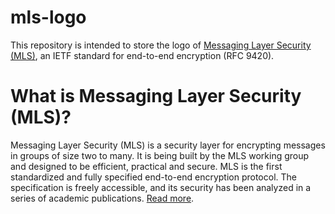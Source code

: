 # mls-logo
This repository is intended to store the logo of [Messaging Layer Security (MLS)](https://datatracker.ietf.org/doc/rfc9420/), an IETF standard for end-to-end encryption (RFC 9420).

# What is Messaging Layer Security (MLS)?
Messaging Layer Security (MLS) is a security layer for encrypting messages in groups of size two to many. It is being built by the MLS working group and designed to be efficient, practical and secure. MLS is the first standardized and fully specified end-to-end encryption protocol. The specification is freely accessible, and its security has been analyzed in a series of academic publications. [Read more](https://blog.phnx.im/rfc-9420-mls/).
